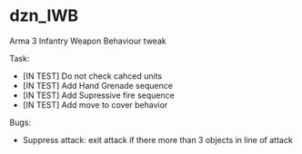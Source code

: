 # dzn_IWB
Arma 3 Infantry Weapon Behaviour tweak

Task:
  - [IN TEST] Do not check cahced units
  - [IN TEST] Add Hand Grenade sequence
  - [IN TEST] Add Supressive fire sequence
  - [IN TEST] Add move to cover behavior

Bugs:
  - Suppress attack: exit attack if there more than 3 objects in line of attack
